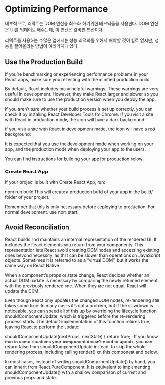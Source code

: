 # Optimizing Performance

내부적으로, 리액트는 DOM 연산을 최소화 하기위한 테크닉들을 사용한다. DOM 연산은 UI를 업데이트 해주는데, 이 연산은 값비싼 연산이다. 

리액트를 사용하는 수많은 앱에서는 성능 최적화를 위해서 해야할 것이 별로 없지만, 성능을 끌어올리는 방법이 여러가지가 있다.


## Use the Production Build

If you’re benchmarking or experiencing performance problems in your React apps, make sure you’re testing with the minified production build.

By default, React includes many helpful warnings. These warnings are very useful in development. However, they make React larger and slower so you should make sure to use the production version when you deploy the app.

If you aren’t sure whether your build process is set up correctly, you can check it by installing React Developer Tools for Chrome. If you visit a site with React in production mode, the icon will have a dark background:

If you visit a site with React in development mode, the icon will have a red background:

It is expected that you use the development mode when working on your app, and the production mode when deploying your app to the users.

You can find instructions for building your app for production below.

### Create React App

If your project is built with Create React App, run:

npm run build
This will create a production build of your app in the build/ folder of your project.

Remember that this is only necessary before deploying to production. For normal development, use npm start.



## Avoid Reconciliation
React builds and maintains an internal representation of the rendered UI. It includes the React elements you return from your components. This representation lets React avoid creating DOM nodes and accessing existing ones beyond necessity, as that can be slower than operations on JavaScript objects. Sometimes it is referred to as a “virtual DOM”, but it works the same way on React Native.

When a component’s props or state change, React decides whether an actual DOM update is necessary by comparing the newly returned element with the previously rendered one. When they are not equal, React will update the DOM.

Even though React only updates the changed DOM nodes, re-rendering still takes some time. In many cases it’s not a problem, but if the slowdown is noticeable, you can speed all of this up by overriding the lifecycle function shouldComponentUpdate, which is triggered before the re-rendering process starts. The default implementation of this function returns true, leaving React to perform the update:

shouldComponentUpdate(nextProps, nextState) {
  return true;
}
If you know that in some situations your component doesn’t need to update, you can return false from shouldComponentUpdate instead, to skip the whole rendering process, including calling render() on this component and below.

In most cases, instead of writing shouldComponentUpdate() by hand, you can inherit from React.PureComponent. It is equivalent to implementing shouldComponentUpdate() with a shallow comparison of current and previous props and state.

